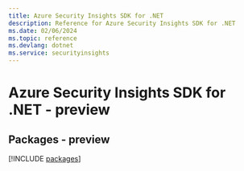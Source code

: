```yaml
---
title: Azure Security Insights SDK for .NET
description: Reference for Azure Security Insights SDK for .NET
ms.date: 02/06/2024
ms.topic: reference
ms.devlang: dotnet
ms.service: securityinsights
---
```

# Azure Security Insights SDK for .NET - preview
## Packages - preview
[!INCLUDE [packages](security-insights-index.md)]